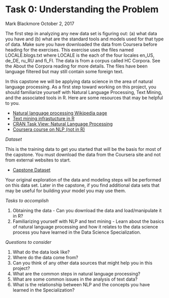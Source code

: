 Task 0: Understanding the Problem
================
Mark Blackmore
October 2, 2017

The first step in analyzing any new data set is figuring out: (a) what data you have and (b) what are the standard tools and models used for that type of data. Make sure you have downloaded the data from Coursera before heading for the exercises. This exercise uses the files named LOCALE.blogs.txt where LOCALE is the each of the four locales en\_US, de\_DE, ru\_RU and fi\_FI. The data is from a corpus called HC Corpora. See the About the Corpora reading for more details. The files have been language filtered but may still contain some foreign text.

In this capstone we will be applying data science in the area of natural language processing. As a first step toward working on this project, you should familiarize yourself with Natural Language Processing, Text Mining, and the associated tools in R. Here are some resources that may be helpful to you.

-   [Natural language processing Wikipedia page](https://en.wikipedia.org/wiki/Natural_language_processing)
-   [Text mining infrastucture in R](http://www.jstatsoft.org/v25/i05/)
-   [CRAN Task View: Natural Language Processing](http://cran.r-project.org/web/views/NaturalLanguageProcessing.html)
-   [Coursera course on NLP (not in R)](https://www.coursera.org/course/nlp)

*Dataset*

This is the training data to get you started that will be the basis for most of the capstone. You must download the data from the Coursera site and not from external websites to start.

-   [Capstone Dataset](https://d396qusza40orc.cloudfront.net/dsscapstone/dataset/Coursera-SwiftKey.zip)

Your original exploration of the data and modeling steps will be performed on this data set. Later in the capstone, if you find additional data sets that may be useful for building your model you may use them.

*Tasks to accomplish*

1.  Obtaining the data - Can you download the data and load/manipulate it in R?
2.  Familiarizing yourself with NLP and text mining - Learn about the basics of natural language processing and how it relates to the data science process you have learned in the Data Science Specialization.

*Questions to consider*

1.  What do the data look like?
2.  Where do the data come from?
3.  Can you think of any other data sources that might help you in this project?
4.  What are the common steps in natural language processing?
5.  What are some common issues in the analysis of text data?
6.  What is the relationship between NLP and the concepts you have learned in the Specialization?

